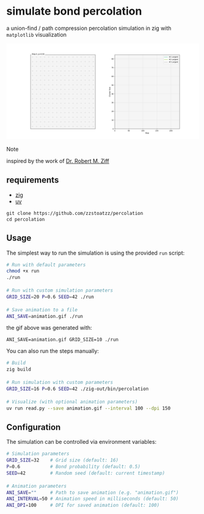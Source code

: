 # simulate bond percolation

a union-find / path compression percolation simulation in zig with `matplotlib` visualization


![percolation](./animation.gif)

> [!NOTE]
> inspired by the work of [Dr. Robert M. Ziff](https://scholar.google.com/citations?hl=en&user=CUqzFcEAAAAJ)

## requirements
- [zig](https://ziglang.org/learn/getting-started/#managers)
- [uv](https://docs.astral.sh/uv/getting-started/installation/)

```
git clone https://github.com/zzstoatzz/percolation
cd percolation
```

## Usage

The simplest way to run the simulation is using the provided `run` script:

```bash
# Run with default parameters
chmod +x run
./run

# Run with custom simulation parameters
GRID_SIZE=20 P=0.6 SEED=42 ./run

# Save animation to a file
ANI_SAVE=animation.gif ./run
```

the gif above was generated with:
```
ANI_SAVE=animation.gif GRID_SIZE=10 ./run
```


You can also run the steps manually:

```bash
# Build
zig build

# Run simulation with custom parameters
GRID_SIZE=16 P=0.6 SEED=42 ./zig-out/bin/percolation

# Visualize (with optional animation parameters)
uv run read.py --save animation.gif --interval 100 --dpi 150
```

## Configuration

The simulation can be controlled via environment variables:

```bash
# Simulation parameters
GRID_SIZE=32    # Grid size (default: 16)
P=0.6           # Bond probability (default: 0.5) 
SEED=42         # Random seed (default: current timestamp)

# Animation parameters
ANI_SAVE=""     # Path to save animation (e.g. "animation.gif")
ANI_INTERVAL=50 # Animation speed in milliseconds (default: 50)
ANI_DPI=100     # DPI for saved animation (default: 100)
```